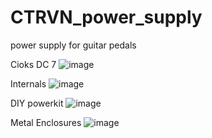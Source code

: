 # CTRVN_power_supply
power supply for guitar pedals

Cioks DC 7
![image](https://github.com/antarix1/CTRVN_power_supply/assets/157115502/2bca01e0-0c09-44cf-9cae-306c0c4b510a)

Internals
![image](https://github.com/antarix1/CTRVN_power_supply/assets/157115502/51c3ac57-d10b-4b1e-ba67-fcec23516dce)

DIY powerkit
![image](https://github.com/antarix1/CTRVN_power_supply/assets/157115502/a989dcf7-ea8b-4e8f-af12-b01801dbc8f1)


Metal Enclosures
![image](https://github.com/antarix1/CTRVN_power_supply/assets/157115502/167d5db2-1590-4650-9e9d-9a78be823d01)
